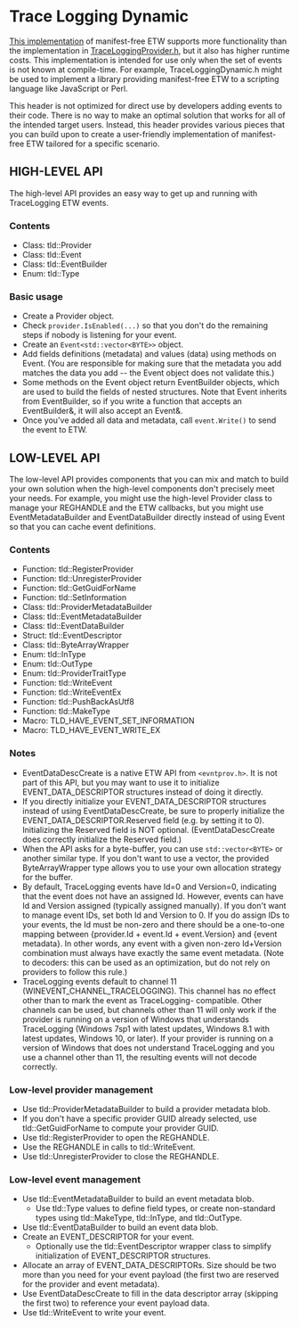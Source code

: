 # Trace Logging Dynamic

[This implementation](TraceLoggingDynamic.h) of manifest-free ETW supports
more functionality than the implementation in
[TraceLoggingProvider.h](https://docs.microsoft.com/windows/win32/tracelogging/trace-logging-about),
but it also has higher runtime costs. This implementation is intended for use only when
the set of events is not known at compile-time. For example,
TraceLoggingDynamic.h might be used to implement a library providing
manifest-free ETW to a scripting language like JavaScript or Perl.

This header is not optimized for direct use by developers adding events
to their code. There is no way to make an optimal solution that
works for all of the intended target users. Instead, this header
provides various pieces that you can build upon to create a user-friendly
implementation of manifest-free ETW tailored for a specific scenario.

## HIGH-LEVEL API

The high-level API provides an easy way to get up and running with
TraceLogging ETW events.

### Contents

- Class:    tld::Provider
- Class:    tld::Event
- Class:    tld::EventBuilder
- Enum:     tld::Type

### Basic usage

- Create a Provider object.
- Check `provider.IsEnabled(...)` so that you don't do the remaining steps
  if nobody is listening for your event.
- Create an `Event<std::vector<BYTE>>` object.
- Add fields definitions (metadata) and values (data) using methods on
  Event. (You are responsible for making sure that the metadata you add
  matches the data you add -- the Event object does not validate this.)
- Some methods on the Event object return EventBuilder objects, which are
  used to build the fields of nested structures. Note that Event inherits
  from EventBuilder, so if you write a function that accepts an
  EventBuilder&, it will also accept an Event&.
- Once you've added all data and metadata, call `event.Write()` to send the
  event to ETW.

## LOW-LEVEL API

The low-level API provides components that you can mix and match to build
your own solution when the high-level components don't precisely meet your
needs. For example, you might use the high-level Provider class to manage
your REGHANDLE and the ETW callbacks, but you might use
EventMetadataBuilder and EventDataBuilder directly instead of using Event
so that you can cache event definitions.

### Contents

- Function: tld::RegisterProvider
- Function: tld::UnregisterProvider
- Function: tld::GetGuidForName
- Function: tld::SetInformation
- Class:    tld::ProviderMetadataBuilder
- Class:    tld::EventMetadataBuilder
- Class:    tld::EventDataBuilder
- Struct:   tld::EventDescriptor
- Class:    tld::ByteArrayWrapper
- Enum:     tld::InType
- Enum:     tld::OutType
- Enum:     tld::ProviderTraitType
- Function: tld::WriteEvent
- Function: tld::WriteEventEx
- Function: tld::PushBackAsUtf8
- Function: tld::MakeType
- Macro:    TLD_HAVE_EVENT_SET_INFORMATION
- Macro:    TLD_HAVE_EVENT_WRITE_EX

### Notes

- EventDataDescCreate is a native ETW API from `<evntprov.h>`. It is not
  part of this API, but you may want to use it to initialize
  EVENT_DATA_DESCRIPTOR structures instead of doing it directly.
- If you directly initialize your EVENT_DATA_DESCRIPTOR structures instead
  of using EventDataDescCreate, be sure to properly initialize the
  EVENT_DATA_DESCRIPTOR.Reserved field (e.g. by setting it to 0).
  Initializing the Reserved field is NOT optional. (EventDataDescCreate
  does correctly initialize the Reserved field.)
- When the API asks for a byte-buffer, you can use `std::vector<BYTE>` or
  another similar type. If you don't want to use a vector, the provided
  ByteArrayWrapper type allows you to use your own allocation strategy for
  the buffer.
- By default, TraceLogging events have Id=0 and Version=0, indicating
  that the event does not have an assigned Id. However, events can have
  Id and Version assigned (typically assigned manually). If you don't want
  to manage event IDs, set both Id and Version to 0. If you do assign
  IDs to your events, the Id must be non-zero and there should be a
  one-to-one mapping between {provider.Id + event.Id + event.Version} and
  {event metadata}. In other words, any event with a given non-zero
  Id+Version combination must always have exactly the same event metadata.
  (Note to decoders: this can be used as an optimization, but do not rely
  on providers to follow this rule.)
- TraceLogging events default to channel 11 (WINEVENT_CHANNEL_TRACELOGGING).
  This channel has no effect other than to mark the event as TraceLogging-
  compatible. Other channels can be used, but channels other than 11 will
  only work if the provider is running on a version of Windows that
  understands TraceLogging (Windows 7sp1 with latest updates, Windows 8.1
  with latest updates, Windows 10, or later). If your provider is running
  on a version of Windows that does not understand TraceLogging and you use
  a channel other than 11, the resulting events will not decode correctly.

### Low-level provider management

- Use tld::ProviderMetadataBuilder to build a provider metadata blob.
- If you don't have a specific provider GUID already selected, use
  tld::GetGuidForName to compute your provider GUID.
- Use tld::RegisterProvider to open the REGHANDLE.
- Use the REGHANDLE in calls to tld::WriteEvent.
- Use tld::UnregisterProvider to close the REGHANDLE.

### Low-level event management

- Use tld::EventMetadataBuilder to build an event metadata blob.
  - Use tld::Type values to define field types, or create non-standard
    types using tld::MakeType, tld::InType, and tld::OutType.
- Use tld::EventDataBuilder to build an event data blob.
- Create an EVENT_DESCRIPTOR for your event.
  - Optionally use the tld::EventDescriptor wrapper class to simplify
    initialization of EVENT_DESCRIPTOR structures.
- Allocate an array of EVENT_DATA_DESCRIPTORs. Size should be two more
  than you need for your event payload (the first two are reserved for the
  provider and event metadata).
- Use EventDataDescCreate to fill in the data descriptor array (skipping
  the first two) to reference your event payload data.
- Use tld::WriteEvent to write your event.
